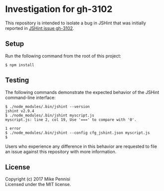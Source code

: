 # Investigation for gh-3102

This repository is intended to isolate a bug in JSHint that was initially
reported in [JSHint issue
gh-3102](https://github.com/jshint/jshint/issues/3102).

## Setup

Run the following command from the root of this project:

    $ npm install

## Testing

The following commands demonstrate the expected behavior of the JSHint
command-line interface:

    $ ./node_modules/.bin/jshint --version
    jshint v2.9.4
    $ ./node_modules/.bin/jshint myscript.js 
    myscript.js: line 2, col 19, Use '===' to compare with '0'.
    
    1 error
    $ ./node_modules/.bin/jshint --config cfg_jshint.json myscript.js 
    $

Users who experience any difference in this behavior are requested to file an
issue against this repository with more information.

## License

Copyright (c) 2017 Mike Pennisi  
Licensed under the MIT license.
